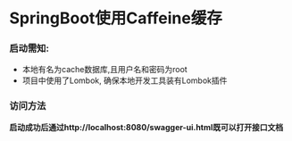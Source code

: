 # SpringBoot使用Caffeine缓存
### 启动需知:
* 本地有名为cache数据库,且用户名和密码为root
* 项目中使用了Lombok, 确保本地开发工具装有Lombok插件
### 访问方法
**启动成功后通过http://localhost:8080/swagger-ui.html既可以打开接口文档**